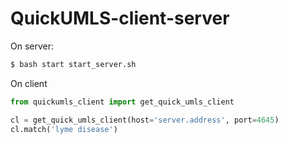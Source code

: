 # QuickUMLS-client-server

On server: 

```bash
$ bash start start_server.sh
```

On client

```python
from quickumls_client import get_quick_umls_client

cl = get_quick_umls_client(host='server.address', port=4645)
cl.match('lyme disease')
```

